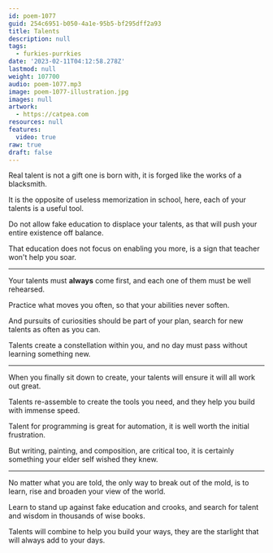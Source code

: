 ```yaml
---
id: poem-1077
guid: 254c6951-b050-4a1e-95b5-bf295dff2a93
title: Talents
description: null
tags:
  - furkies-purrkies
date: '2023-02-11T04:12:58.278Z'
lastmod: null
weight: 107700
audio: poem-1077.mp3
image: poem-1077-illustration.jpg
images: null
artwork:
  - https://catpea.com
resources: null
features:
  video: true
raw: true
draft: false
---
```


Real talent is not a gift one is born with,
it is forged like the works of a blacksmith.

It is the opposite of useless memorization in school,
here, each of your talents is a useful tool.

Do not allow fake education to displace your talents,
as that will push your entire existence off balance.

That education does not focus on enabling you more,
is a sign that teacher won't help you soar.

---

Your talents must __always__ come first,
and each one of them must be well rehearsed.

Practice what moves you often,
so that your abilities never soften.

And pursuits of curiosities should be part of your plan,
search for new talents as often as you can.

Talents create a constellation within you,
and no day must pass without learning something new.

---

When you finally sit down to create,
your talents will ensure it will all work out great.

Talents re-assemble to create the tools you need,
and they help you build with immense speed.

Talent for programming is great for automation,
it is well worth the initial frustration.

But writing, painting, and composition, are critical too,
it is certainly something your elder self wished they knew.

---

No matter what you are told, the only way to break out of the mold,
is to learn, rise and broaden your view of the world.

Learn to stand up against fake education and crooks,
and search for talent and wisdom in thousands of wise books.

Talents will combine to help you build your ways,
they are the starlight that will always add to your days.
